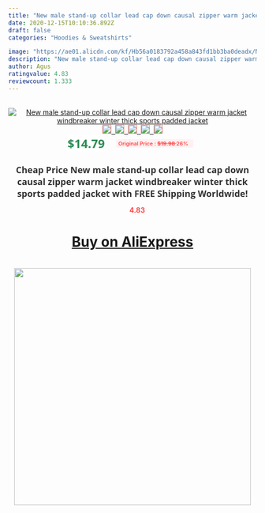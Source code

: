 ```yaml
---
title: "New male stand-up collar lead cap down causal zipper warm jacket windbreaker winter thick sports padded jacket"
date: 2020-12-15T10:10:36.892Z
draft: false
categories: "Hoodies & Sweatshirts"

image: "https://ae01.alicdn.com/kf/Hb56a0183792a458a843fd1bb3ba0deadx/New-male-stand-up-collar-lead-cap-down-causal-zipper-warm-jacket-windbreaker-winter-thick-sports.jpg"
description: "New male stand-up collar lead cap down causal zipper warm jacket windbreaker winter thick sports padded jacket"
author: Agus
ratingvalue: 4.83
reviewcount: 1.333
---
```

<br>
<div style="text-align: center;">
<a href="https://s.click.aliexpress.com/e/_A5IML7" target="_blank" rel="nofollow noopener noreferrer"><img alt="New male stand-up collar lead cap down causal zipper warm jacket windbreaker winter thick sports padded jacket" class="magnifier-image" src="https://ae01.alicdn.com/kf/Hb56a0183792a458a843fd1bb3ba0deadx/New-male-stand-up-collar-lead-cap-down-causal-zipper-warm-jacket-windbreaker-winter-thick-sports.jpg_640x640.jpg">
<br>
<img style="border:1px solid salmon" src="https://ae01.alicdn.com/kf/Hb56a0183792a458a843fd1bb3ba0deadx/New-male-stand-up-collar-lead-cap-down-causal-zipper-warm-jacket-windbreaker-winter-thick-sports.jpg_120x120.jpg">&nbsp;&nbsp;<img style="border:1px solid salmon" src="https://ae01.alicdn.com/kf/H7be682b1870342768b6882a61f98e100z/New-male-stand-up-collar-lead-cap-down-causal-zipper-warm-jacket-windbreaker-winter-thick-sports.jpg_120x120.jpg">&nbsp;&nbsp;<img style="border:1px solid salmon" src="https://ae01.alicdn.com/kf/H1ce219a4f84e465da371e6e3d376621bu/New-male-stand-up-collar-lead-cap-down-causal-zipper-warm-jacket-windbreaker-winter-thick-sports.jpg_120x120.jpg">&nbsp;&nbsp;<img style="border:1px solid salmon" src="https://ae01.alicdn.com/kf/H557a2e581a5d4431887e7a6822fd1c765/New-male-stand-up-collar-lead-cap-down-causal-zipper-warm-jacket-windbreaker-winter-thick-sports.jpg_120x120.jpg">&nbsp;&nbsp;<img style="border:1px solid salmon" src="https://ae01.alicdn.com/kf/Hc590e69153bf4190acb798fcef0a9785y/New-male-stand-up-collar-lead-cap-down-causal-zipper-warm-jacket-windbreaker-winter-thick-sports.jpg_120x120.jpg"></a></div><br0>
<div style="text-align: center;"><span style="background-color: white; border: 0px; box-sizing: border-box; color: seagreen; display: inline-block; font-family: &quot;open sans&quot; , &quot;arial&quot; , &quot;helvetica&quot; , sans-serif , &quot;heiti&quot;; font-size: 24px; font-stretch: inherit; font-weight: 700; line-height: inherit; margin: 0px 10px 0px 0px; padding: 0px; vertical-align: middle;">$14.79 </span>
<span style="background: rgb(255 , 241 , 241); border-radius: 3px; border: 0px; box-sizing: border-box; color: #ff4747; display: inline-block; font-family: inherit; font-size: 12px; font-stretch: inherit; font-style: inherit; font-variant: inherit; font-weight: 600; line-height: inherit; margin: 0px; padding: 2px 5px; transform: scale(0.9); vertical-align: middle;">Original Price : <b style="text-decoration: line-through;">$19.98 </b> 26%&nbsp;&nbsp;</span></div>
<h1 style="color: #333333; display: inline-block; font-family: &quot;open sans&quot; , &quot;arial&quot; , &quot;helvetica&quot; , sans-serif , &quot;heiti&quot;; font-size: 18px; font-stretch: inherit; font-weight: 700; text-align: center;">Cheap Price New male stand-up collar lead cap down causal zipper warm jacket windbreaker winter thick sports padded jacket with FREE Shipping Worldwide!</h1>
<div style="color: #ff4747; text-align: center;">
<img src="https://4.bp.blogspot.com/-M0ZcTcb-5uY/XleCXlxnR4I/AAAAAAAAAEc/OrjgMkXV1oMQFaCRZj5HQwOCBcu3w1FegCPcBGAYYCw/s1600/star.png" style="height: 15px;">&nbsp;<b>4.83</b></div>
<div class="button_cont" align="center"><a class="buynow_a" href="https://s.click.aliexpress.com/e/_A5IML7" target="_blank" rel="nofollow noopener noreferrer"><H1>Buy on AliExpress</H1></a></div><br>
<div class="separator" style="clear: both; text-align: center;">
<img src="https://lh3.googleusercontent.com/-pTy5HemUv9M/XlePHvY0dAI/AAAAAAAAAE4/0nX5iRUoIWY8eMW9Dpxeirr157OZliDIgCLcBGAsYHQ/s1600/badge.gif" width="480">
</div>
